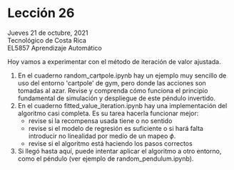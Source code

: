 # Lección 26

Jueves 21 de octubre, 2021 <br/>
Tecnológico de Costa Rica <br/>
EL5857 Aprendizaje Automático

Hoy vamos a experimentar con el método de iteración de valor ajustada.

1. En el cuaderno random_cartpole.ipynb hay un ejemplo muy sencillo de
   uso del entorno 'cartpole' de gym, pero donde las acciones son
   tomadas al azar.
   Revise y comprenda cómo funciona el principio fundamental de simulación 
   y despliegue de este péndulo invertido.
2. En el cuaderno fitted_value_iteration.ipynb hay una implementación
   del algoritmo casi completa.  Es su tarea hacerla funcionar mejor:
   - revise si la recompensa usada tiene o no sentido
   - revise si el modelo de regresión es suficiente o si hará falta introducir 
     no linealidad por medio de un mapeo $\phi$.
   - revise si el algoritmo está haciendo los pasos correctos
3. Si llegó hasta aquí, puede intentar aplicar el algoritmo a otro
   entorno, como el péndulo (ver ejemplo de random_pendulum.ipynb).
